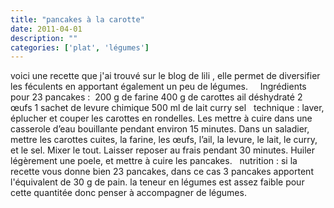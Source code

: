 ```yaml
---
title: "pancakes à la carotte"
date: 2011-04-01
description: ""
categories: ['plat', 'légumes']
---
```


          
 voici une recette que j'ai trouvé sur le&nbsp;blog de lili&nbsp;, elle permet de diversifier les féculents en apportant également un peu de légumes.   &nbsp;      &nbsp;   Ingrédients pour 23 pancakes&nbsp;:   &nbsp;200 g de farine   400 g de carottes   ail déshydraté   2 œufs   1 sachet de levure chimique   500 ml de lait   curry   sel   &nbsp;   technique&nbsp;:   laver, éplucher et couper les carottes en rondelles. Les mettre à cuire dans une casserole d’eau bouillante pendant environ 15 minutes.   Dans un saladier, mettre les carottes cuites, la farine, les œufs, l’ail, la levure, le lait, le curry, et le sel. Mixer le tout.   Laisser reposer au frais pendant 30 minutes.   Huiler légèrement une poele, et mettre à cuire les pancakes.   &nbsp;   nutrition : si la recette vous donne bien 23 pancakes, dans ce cas 3 pancakes apportent l'équivalent de 30 g de pain. la teneur en légumes est assez faible pour cette quantitée donc penser à accompagner de légumes. 

                          
